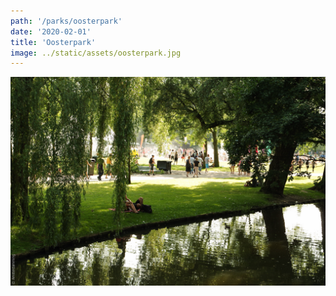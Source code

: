 ```yaml
---
path: '/parks/oosterpark'
date: '2020-02-01'
title: 'Oosterpark'
image: ../static/assets/oosterpark.jpg
---
```


![Oosterpark](../static/assets/oosterpark.jpg)
